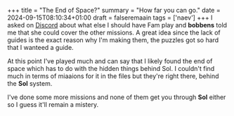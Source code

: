 +++
title = "The End of Space?"
summary = "How far you can go."
date = 2024-09-15T08:10:34+01:00
draft = falseremaain
tags = ['naev']
+++
I asked on [Discord](https://discord.com/) about what else I should have Fam play and **bobbens** told me that she could cover the other missions. A great idea since the lack of guides is the exact reason why I'm making them, the puzzles got so hard that I wanteed a guide.

At this point I've played much and can say that I likely found the end of space which has to do with the hidden things behind Sol. I couldn't find much in terms of miaaions for it in the files but they're right there, behind the **Sol** system.

I've done some more missions and none of them get you through **Sol** either so I guess it'll remain a mistery.
